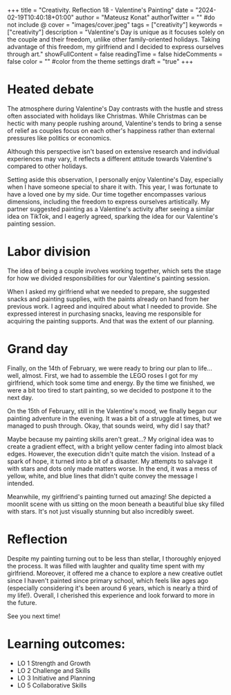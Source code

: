 +++
title = "Creativity. Reflection 18 - Valentine's Painting"
date = "2024-02-19T10:40:18+01:00"
author = "Mateusz Konat"
authorTwitter = "" #do not include @
cover = "images/cover.jpeg"
tags = ["creativity"]
keywords = ["creativity"]
description = "Valentine's Day is unique as it focuses solely on the couple and their freedom, unlike other family-oriented holidays. Taking advantage of this freedom, my girlfriend and I decided to express ourselves through art."
showFullContent = false
readingTime = false
hideComments = false
color = "" #color from the theme settings
draft = "true"
+++

# Heated debate
The atmosphere during Valentine's Day contrasts with the hustle and stress often associated with holidays like Christmas. While Christmas can be hectic with many people rushing around, Valentine's tends to bring a sense of relief as couples focus on each other's happiness rather than external pressures like politics or economics.

Although this perspective isn't based on extensive research and individual experiences may vary, it reflects a different attitude towards Valentine's compared to other holidays.

Setting aside this observation, I personally enjoy Valentine's Day, especially when I have someone special to share it with. This year, I was fortunate to have a loved one by my side. Our time together encompasses various dimensions, including the freedom to express ourselves artistically. My partner suggested painting as a Valentine's activity after seeing a similar idea on TikTok, and I eagerly agreed, sparking the idea for our Valentine's painting session.

# Labor division
The idea of being a couple involves working together, which sets the stage for how we divided responsibilities for our Valentine's painting session. 

When I asked my girlfriend what we needed to prepare, she suggested snacks and painting supplies, with the paints already on hand from her previous work. I agreed and inquired about what I needed to provide. She expressed interest in purchasing snacks, leaving me responsible for acquiring the painting supports. And that was the extent of our planning.

# Grand day
Finally, on the 14th of February, we were ready to bring our plan to life... well, almost. First, we had to assemble the LEGO roses I got for my girlfriend, which took some time and energy. By the time we finished, we were a bit too tired to start painting, so we decided to postpone it to the next day.

On the 15th of February, still in the Valentine's mood, we finally began our painting adventure in the evening. It was a bit of a struggle at times, but we managed to push through. Okay, that sounds weird, why did I say that?

Maybe because my painting skills aren't great...? My original idea was to create a gradient effect, with a bright yellow center fading into almost black edges. However, the execution didn't quite match the vision. Instead of a spark of hope, it turned into a bit of a disaster. My attempts to salvage it with stars and dots only made matters worse. In the end, it was a mess of yellow, white, and blue lines that didn't quite convey the message I intended.

Meanwhile, my girlfriend's painting turned out amazing! She depicted a moonlit scene with us sitting on the moon beneath a beautiful blue sky filled with stars. It's not just visually stunning but also incredibly sweet.

# Reflection
Despite my painting turning out to be less than stellar, I thoroughly enjoyed the process. It was filled with laughter and quality time spent with my girlfriend. Moreover, it offered me a chance to explore a new creative outlet since I haven't painted since primary school, which feels like ages ago (especially considering it's been around 6 years, which is nearly a third of my life!). Overall, I cherished this experience and look forward to more in the future.

See you next time!

# Learning outcomes:
- LO 1 Strength and Growth
- LO 2 Challenge and Skills
- LO 3 Initiative and Planning
- LO 5 Collaborative Skills

